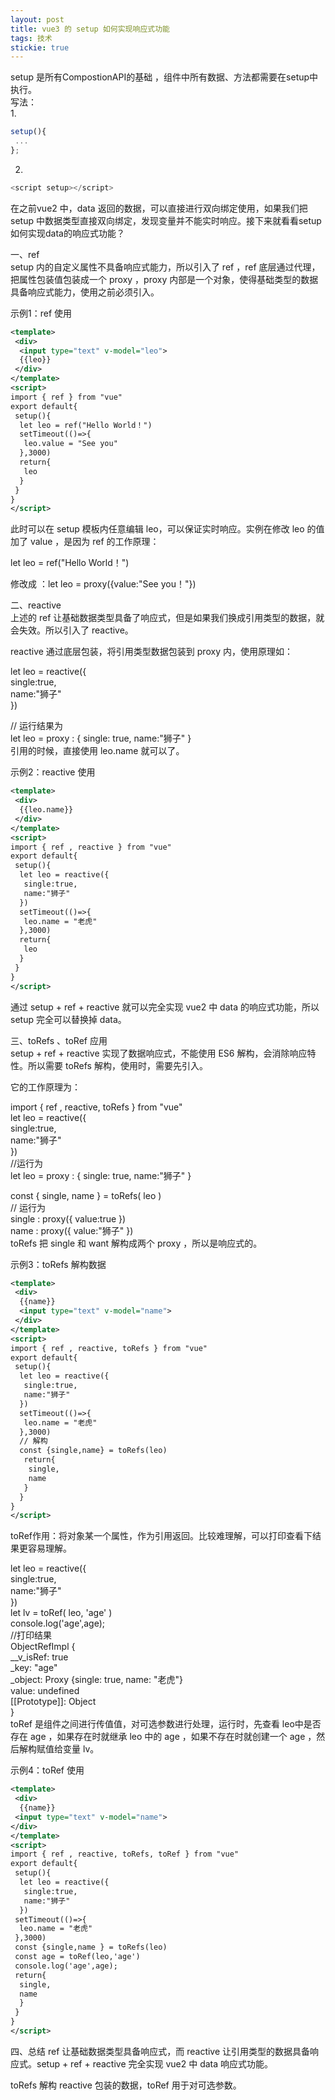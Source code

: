 ```yaml
---
layout: post
title: vue3 的 setup 如何实现响应式功能
tags: 技术
stickie: true
---
```


setup 是所有CompostionAPI的基础 ，组件中所有数据、方法都需要在setup中执行。 <br />
写法：<br />
1.
```javascript
setup(){
 ...
};
```
2.
```javascript
<script setup></script>
```
在之前vue2 中，data 返回的数据，可以直接进行双向绑定使用，如果我们把 setup 中数据类型直接双向绑定，发现变量并不能实时响应。接下来就看看setup如何实现data的响应式功能？

一、ref<br />
setup 内的自定义属性不具备响应式能力，所以引入了 ref ，ref 底层通过代理，把属性包装值包装成一个 proxy ，proxy 内部是一个对象，使得基础类型的数据具备响应式能力，使用之前必须引入。<br />

示例1：ref 使用<br />

```xml
<template>
 <div>
  <input type="text" v-model="leo">
  {{leo}}
 </div>
</template>
<script>
import { ref } from "vue"
export default{
 setup(){
  let leo = ref("Hello World！")
  setTimeout(()=>{
   leo.value = "See you"
  },3000)
  return{
   leo
  }
 }
}
</script>
```
此时可以在 setup 模板内任意编辑 leo，可以保证实时响应。实例在修改 leo 的值加了 value ，是因为 ref 的工作原理：<br />

let leo = ref("Hello World！")<br />

修改成 ：let leo = proxy({value:"See you！"})<br />

二、reactive<br />
上述的 ref 让基础数据类型具备了响应式，但是如果我们换成引用类型的数据，就会失效。所以引入了 reactive。<br />

reactive 通过底层包装，将引用类型数据包装到 proxy 内，使用原理如：<br />

let leo = reactive({<br />
 single:true,<br />
 name:"狮子"<br />
})<br />
 
// 运行结果为<br />
let leo = proxy : { single: true, name:"狮子" }<br />
引用的时候，直接使用 leo.name 就可以了。<br />

示例2：reactive 使用<br />

```xml
<template>
 <div>
  {{leo.name}}
 </div>
</template>
<script>
import { ref , reactive } from "vue"
export default{
 setup(){
  let leo = reactive({
   single:true,
   name:"狮子"
  })
  setTimeout(()=>{
   leo.name = "老虎"
  },3000)
  return{
   leo
  }
 }
}
</script>
```
通过 setup + ref + reactive 就可以完全实现 vue2 中 data 的响应式功能，所以 setup 完全可以替换掉 data。<br />

三、toRefs 、toRef 应用<br />
setup + ref + reactive 实现了数据响应式，不能使用 ES6 解构，会消除响应特性。所以需要 toRefs 解构，使用时，需要先引入。<br />

它的工作原理为：<br />

import { ref , reactive, toRefs } from "vue"<br />
let leo = reactive({<br />
 single:true,<br />
 name:"狮子"<br />
})<br />
//运行为<br />
let leo = proxy : { single: true, name:"狮子" }<br />
 
const { single, name } = toRefs( leo )<br />
// 运行为<br />
single : proxy({ value:true })<br />
name : proxy({ value:"狮子" })<br />
toRefs 把 single 和 want 解构成两个 proxy ，所以是响应式的。<br />

示例3：toRefs 解构数据<br />

```xml
<template>
 <div>
  {{name}}
  <input type="text" v-model="name">
 </div>
</template>
<script>
import { ref , reactive, toRefs } from "vue"
export default{
 setup(){
  let leo = reactive({
   single:true,
   name:"狮子"
  })
  setTimeout(()=>{
   leo.name = "老虎"
  },3000)
  // 解构
  const {single,name} = toRefs(leo)
   return{
    single,
    name
   }
  }
}
</script>
```
toRef作用：将对象某一个属性，作为引用返回。比较难理解，可以打印查看下结果更容易理解。<br />

let leo = reactive({<br />
 single:true,<br />
 name:"狮子"<br />
})<br />
let lv = toRef( leo, 'age' )<br />
console.log('age',age);<br />
//打印结果<br />
ObjectRefImpl {<br />
 __v_isRef: true<br />
 _key: "age"<br />
 _object: Proxy {single: true, name: "老虎"}<br />
 value: undefined<br />
 [[Prototype]]: Object<br />
}<br />
toRef 是组件之间进行传值值，对可选参数进行处理，运行时，先查看 leo中是否存在 age ，如果存在时就继承 leo 中的 age ，如果不存在时就创建一个 age ，然后解构赋值给变量 lv。

示例4：toRef 使用<br />

```xml
<template>
 <div>
  {{name}}
 <input type="text" v-model="name">
</div>
</template>
<script>
import { ref , reactive, toRefs, toRef } from "vue"
export default{
 setup(){
  let leo = reactive({
   single:true,
   name:"狮子"
  })
 setTimeout(()=>{
  leo.name = "老虎"
 },3000)
 const {single,name } = toRefs(leo)
 const age = toRef(leo,'age')
 console.log('age',age);
 return{
  single,
  name
  }
 }
}
</script>
```
四、总结
ref 让基础数据类型具备响应式，而 reactive 让引用类型的数据具备响应式。setup + ref + reactive 完全实现 vue2 中 data 响应式功能。

toRefs 解构 reactive 包装的数据，toRef 用于对可选参数。
